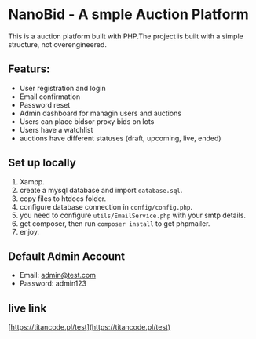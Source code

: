 # NanoBid - A smple Auction Platform

This is a auction platform built with PHP.The project is built with a simple structure, not overengineered.

## Featurs:
*   User registration and login
*   Email confirmation
*   Password reset
*   Admin dashboard for managin users and auctions
*   Users can place bidsor proxy bids on lots
*   Users have a watchlist
*   auctions have different statuses (draft, upcoming, live, ended)

## Set up locally
1.  Xampp.
2.  create a mysql database and import `database.sql`.
3.  copy files to htdocs folder.
4.  configure database connection in `config/config.php`.
5.  you need to configure `utils/EmailService.php` with your smtp details.
6.  get composer, then run `composer install` to get phpmailer.
7.  enjoy.

## Default Admin Account

- Email: admin@test.com
- Password: admin123

## live link
[https://titancode.pl/test](https://titancode.pl/test)


